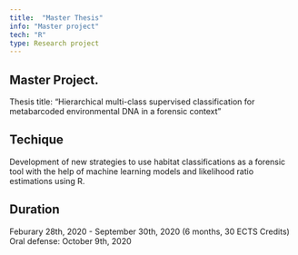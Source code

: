 ```yaml
---
title:  "Master Thesis"
info: "Master project"
tech: "R"
type: Research project 
---
```


## Master Project.
Thesis title: “Hierarchical multi-class supervised classification for metabarcoded environmental DNA in a forensic context”    


## Techique
Development of new strategies to use habitat classifications as a forensic tool with the help of machine learning models and likelihood ratio estimations using R.    


## Duration 
Feburary 28th, 2020 - September 30th, 2020 (6 months, 30 ECTS Credits)
Oral defense: October 9th, 2020 
